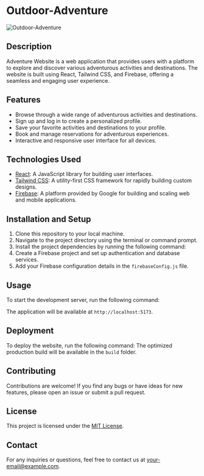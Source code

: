 # Outdoor-Adventure

![Outdoor-Adventure](https://outdooradventure.vercel.app/)

## Description

Adventure Website is a web application that provides users with a platform to explore and discover various adventurous activities and destinations. The website is built using React, Tailwind CSS, and Firebase, offering a seamless and engaging user experience.

## Features

- Browse through a wide range of adventurous activities and destinations.
- Sign up and log in to create a personalized profile.
- Save your favorite activities and destinations to your profile.
- Book and manage reservations for adventurous experiences.
- Interactive and responsive user interface for all devices.

## Technologies Used

- [React](https://reactjs.org/): A JavaScript library for building user interfaces.
- [Tailwind CSS](https://tailwindcss.com/): A utility-first CSS framework for rapidly building custom designs.
- [Firebase](https://firebase.google.com/): A platform provided by Google for building and scaling web and mobile applications.

## Installation and Setup

1. Clone this repository to your local machine.
2. Navigate to the project directory using the terminal or command prompt.
3. Install the project dependencies by running the following command:
4. Create a Firebase project and set up authentication and database services.
5. Add your Firebase configuration details in the `firebaseConfig.js` file.

## Usage

To start the development server, run the following command:

The application will be available at `http://localhost:5173`.

## Deployment

To deploy the website, run the following command:
The optimized production build will be available in the `build` folder.

## Contributing

Contributions are welcome! If you find any bugs or have ideas for new features, please open an issue or submit a pull request.

## License

This project is licensed under the [MIT License](LICENSE).

## Contact

For any inquiries or questions, feel free to contact us at [your-email@example.com](mailto:your-email@example.com).
